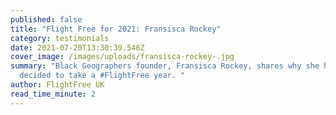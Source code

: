 ```yaml
---
published: false
title: "Flight Free for 2021: Fransisca Rockey"
category: testimonials
date: 2021-07-20T13:30:39.546Z
cover_image: /images/uploads/fransisca-rockey-.jpg
summary: "Black Geographers founder, Fransisca Rockey, shares why she has
  decided to take a #FlightFree year. "
author: FlightFree UK
read_time_minute: 2
---
```

![]()